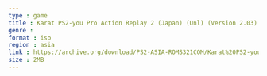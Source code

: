 ```yaml
---
type : game
title : Karat PS2-you Pro Action Replay 2 (Japan) (Unl) (Version 2.03)
genre : 
format : iso
region : asia
link : https://archive.org/download/PS2-ASIA-ROMS321COM/Karat%20PS2-you%20Pro%20Action%20Replay%202%20%28Japan%29%20%28Unl%29%20%28Version%202.03%29.7z
size : 2MB
---
```

